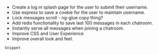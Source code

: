 <ul>
  <li>Create a log in splash page for the user to submit their username.</li>

  <li>Use express to save a cookie for the user to maintain username.</li>

  <li>Lock messages scroll - ng-glue copy thing?</li>

  <li>Add redis functionality to save last 100 messages in each chatroom.</li>

  <li>Instantly serve all messages when joining a chatroom.</li>

  <li>Improve CSS and User Experience</li>

  <li>Improve overall look and feel.</li>
</ul>

```
Snippet
```
